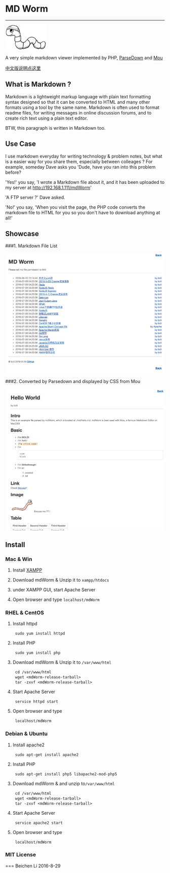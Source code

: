 # MD Worm

---
![logo](res/img/logo.jpg)

A very simple markdown viewer implemented by PHP, [ParseDown](http://parsedown.org) and [Mou](http://25.io/mou/)

[中文版说明点这里](README_CN.md)

## What is Markdown ?

Markdown is a lightweight markup language with plain text formatting syntax designed so that it can be converted to HTML and many other formats using a tool by the same name. Markdown is often used to format readme files, for writing messages in online discussion forums, and to create rich text using a plain text editor.

BTW, this paragraph is written in Markdown too.

## Use Case

I use markdown everyday for writing technology & problem notes, but what is a easier way for you share them,
especially between colleages ? For example, someday Dave asks you 'Dude, have you ran into this problem before?

'Yes!' you say, 'I wrote a Markdown file about it, and it has been uploaded to my server at http://192.168.1.111/mdWorm'

'A FTP server ?' Dave asked.

'No!' you say, 'When you visit the page, the PHP code converts the markdown file to HTML for you so you don't have to download anything at all!'

## Showcase
###1. Markdown File List

![logo](res/img/showcase_1.jpg)

###2. Converted by Parsedown and displayed by CSS from Mou

![logo](res/img/showcase_2.jpg)


## Install

### Mac & Win

1. Install [XAMPP](https://www.apachefriends.org/index.html)

2. Download mdWorm & Unzip it to `xampp/htdocs`
3. under XAMPP GUI, start Apache Server
4. Open browser and type `localhost/mdWorm`

### RHEL & CentOS

1. Install httpd

		sudo yum install httpd

2. Install PHP

		sudo yum install php

3. Download mdWorm & Unzip it to `/var/www/html`

		cd /var/www/html
		wget <mdWorm-release-tarball>
		tar -zxvf <mdWorm-release-tarball>

4. Start Apache Server

		service httpd start

5. Open browser and type

		localhost/mdWorm

### Debian & Ubuntu
1. Install apache2

		sudo apt-get install apache2

2. Install PHP

		sudo apt-get install php5 libapache2-mod-php5

3. Download mdWorm & and unzip to`/var/www/html`

		cd /var/www/html
		wget <mdWorm-release-tarball>
		tar -zxvf <mdWorm-release-tarball>

4. Start Apache Server

		service apache2 start

5. Open browser and type

		localhost/mdWorm


### MIT License

===
Beichen Li 2016-8-29
